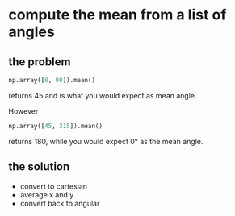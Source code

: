 # compute the mean from a list of angles
## the problem
```python
np.array([0, 90]).mean()
```
returns 45 and is what you would expect as mean angle. 

However
```python
np.array([45, 315]).mean()
```
returns 180, while you would expect 0° as the mean angle.

## the solution
- convert to cartesian 
- average x and y
- convert back to angular
